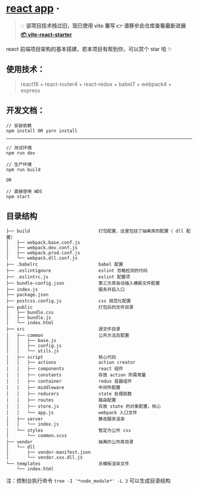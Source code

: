 # [react app](https://github.com/pdsuwwz/react-app) &middot;

> 💡 **该项目技术栈过旧，现已使用 vite 重写 👉 请移步此仓库查看最新进展 [📦 vite-react-starter](https://github.com/pdsuwwz/vite-react-starter)**

react 前端项目架构的基本搭建，若本项目有帮到你，可以赏个 star 哈 ✨

## 使用技术：

> react16 + react-router4 + react-redux + babel7 + webpack4 + express

## 开发文档：

```
// 安装依赖
npm install OR yarn install
```

---

```
// 测试环境
npm run dev

// 生产环境
npm run build

OR

// 直接使用 WDS 
npm start

```

## 目录结构

```
├── build                          打包配置，这里包括了抽离库的配置（ dll 配置）
│   ├── webpack.base.conf.js
│   ├── webpack.dev.conf.js
│   ├── webpack.prod.conf.js
│   └── webpack.dll.conf.js
├── .babelrc                       babel 配置
├── .eslintignore                  eslint 忽略检测的代码
├── .eslintrc.js                   eslint 配置项
├── bundle-config.json             第三方库自动插入模板文件配置
├── index.js                       服务开启入口
├── package.json
├── postcss.config.js              css 规范化配置
├── public                         打包后的文件目录
│   ├── bundle.css
│   ├── bundle.js
│   └── index.html
├── src                            源文件目录
│   ├── common                     公共方法及配置
│   │   ├── base.js
│   │   ├── config.js
│   │   └── utils.js
│   ├── script                     核心代码
│   │   ├── actions                action creator
│   │   ├── components             react 组件
│   │   ├── constants              存放 action 所需常量
│   │   ├── container              redux 容器组件
│   │   ├── middleware             中间件配置
│   │   ├── reducers               state 处理函数
│   │   ├── routes                 路由配置
│   │   ├── store.js               存放 state 的对象配置，核心
│   │   └── app.js                 webpack 入口文件
│   ├── server                     静态服务渲染
│   │   └── index.js
│   └── styles                     暂定为公共 css
│       └── common.scss
├── vendor                         抽离的公共库目录
│   └── dll
│       ├── vendor-manifest.json
│       └── vendor.xxx.dll.js
└── templates                      总模板渲染文件
    └── index.html
```

注：控制台执行命令 `tree -I '*node_module*' -L 3` 可以生成目录结构
